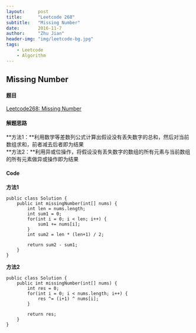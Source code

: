 ```yaml
---
layout:     post
title:      "Leetcode 268"
subtitle:   "Missing Number"
date:       2016-11-7
author:     "Zhu Jian"
header-img: "img/leetcode-bg.jpg"
tags:
    - Leetcode
    - Algorithm
---
```


## Missing Number

#### 题目
[Leetcode268: Missing Number](https://leetcode.com/problems/missing-number/)

#### 解题思路
**方法1：**利用数学等差数列公式计算出假设没有丢失数字的总和，然后对当前数组求和，前者减去后者即为结果  
**方法2：**利用异或位操作，将假设没有丢失数字的数组的所有元素与当前数组的所有元素做异或操作即为结果

#### Code
**方法1**  

```
public class Solution {
    public int missingNumber(int[] nums) {
        int len = nums.length;
        int sum1 = 0;
        for(int i = 0; i < len; i++) {
            sum1 += nums[i];
        }
        int sum2 = len * (len+1) / 2;

        return sum2 - sum1;
    }
}
```
**方法2**  

```
public class Solution {
    public int missingNumber(int[] nums) {
        int res = 0;
        for(int i = 0; i < nums.length; i++) {
            res ^= (i+1) ^ nums[i];
        }

        return res;
    }
}
```